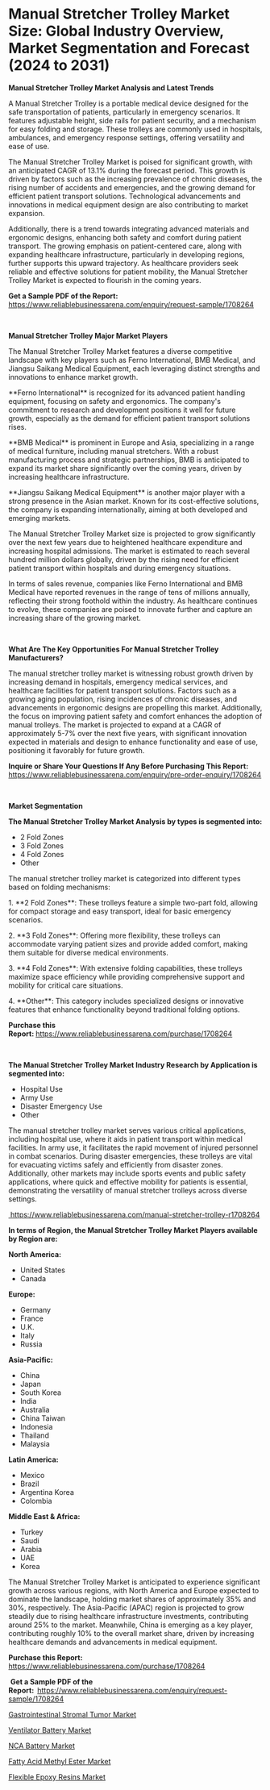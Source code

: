 <p><h1>Manual Stretcher Trolley Market Size: Global Industry Overview, Market Segmentation and Forecast (2024 to 2031)</h1></p><p><strong>Manual Stretcher Trolley Market Analysis and Latest Trends</strong></p>
<p><p>A Manual Stretcher Trolley is a portable medical device designed for the safe transportation of patients, particularly in emergency scenarios. It features adjustable height, side rails for patient security, and a mechanism for easy folding and storage. These trolleys are commonly used in hospitals, ambulances, and emergency response settings, offering versatility and ease of use.</p><p>The Manual Stretcher Trolley Market is poised for significant growth, with an anticipated CAGR of 13.1% during the forecast period. This growth is driven by factors such as the increasing prevalence of chronic diseases, the rising number of accidents and emergencies, and the growing demand for efficient patient transport solutions. Technological advancements and innovations in medical equipment design are also contributing to market expansion. </p><p>Additionally, there is a trend towards integrating advanced materials and ergonomic designs, enhancing both safety and comfort during patient transport. The growing emphasis on patient-centered care, along with expanding healthcare infrastructure, particularly in developing regions, further supports this upward trajectory. As healthcare providers seek reliable and effective solutions for patient mobility, the Manual Stretcher Trolley Market is expected to flourish in the coming years.</p></p>
<p><strong>Get a Sample PDF of the Report:&nbsp;</strong> <a href="https://www.reliablebusinessarena.com/enquiry/request-sample/1708264?utm_campaign=1284&utm_medium=2&utm_source=Github&utm_content=ia&utm_term=07102024&utm_id=manual-stretcher-trolley">https://www.reliablebusinessarena.com/enquiry/request-sample/1708264</a></p>
<p>&nbsp;</p>
<p><strong>Manual Stretcher Trolley Major Market Players</strong></p>
<p><p>The Manual Stretcher Trolley Market features a diverse competitive landscape with key players such as Ferno International, BMB Medical, and Jiangsu Saikang Medical Equipment, each leveraging distinct strengths and innovations to enhance market growth. </p><p>**Ferno International** is recognized for its advanced patient handling equipment, focusing on safety and ergonomics. The company's commitment to research and development positions it well for future growth, especially as the demand for efficient patient transport solutions rises. </p><p>**BMB Medical** is prominent in Europe and Asia, specializing in a range of medical furniture, including manual stretchers. With a robust manufacturing process and strategic partnerships, BMB is anticipated to expand its market share significantly over the coming years, driven by increasing healthcare infrastructure.</p><p>**Jiangsu Saikang Medical Equipment** is another major player with a strong presence in the Asian market. Known for its cost-effective solutions, the company is expanding internationally, aiming at both developed and emerging markets. </p><p>The Manual Stretcher Trolley Market size is projected to grow significantly over the next few years due to heightened healthcare expenditure and increasing hospital admissions. The market is estimated to reach several hundred million dollars globally, driven by the rising need for efficient patient transport within hospitals and during emergency situations.</p><p>In terms of sales revenue, companies like Ferno International and BMB Medical have reported revenues in the range of tens of millions annually, reflecting their strong foothold within the industry. As healthcare continues to evolve, these companies are poised to innovate further and capture an increasing share of the growing market.</p></p>
<p>&nbsp;</p>
<p><strong>What Are The Key Opportunities For Manual Stretcher Trolley Manufacturers?</strong></p>
<p><p>The manual stretcher trolley market is witnessing robust growth driven by increasing demand in hospitals, emergency medical services, and healthcare facilities for patient transport solutions. Factors such as a growing aging population, rising incidences of chronic diseases, and advancements in ergonomic designs are propelling this market. Additionally, the focus on improving patient safety and comfort enhances the adoption of manual trolleys. The market is projected to expand at a CAGR of approximately 5-7% over the next five years, with significant innovation expected in materials and design to enhance functionality and ease of use, positioning it favorably for future growth.</p></p>
<p><strong>Inquire or Share Your Questions If Any Before Purchasing This Report:</strong> <a href="https://www.reliablebusinessarena.com/enquiry/pre-order-enquiry/1708264?utm_campaign=1284&utm_medium=2&utm_source=Github&utm_content=ia&utm_term=07102024&utm_id=manual-stretcher-trolley">https://www.reliablebusinessarena.com/enquiry/pre-order-enquiry/1708264</a></p>
<p>&nbsp;</p>
<p><strong>Market Segmentation</strong></p>
<p><strong>The Manual Stretcher Trolley Market Analysis by types is segmented into:</strong></p>
<p><ul><li>2 Fold Zones</li><li>3 Fold Zones</li><li>4 Fold Zones</li><li>Other</li></ul></p>
<p><p>The manual stretcher trolley market is categorized into different types based on folding mechanisms: </p><p>1. **2 Fold Zones**: These trolleys feature a simple two-part fold, allowing for compact storage and easy transport, ideal for basic emergency scenarios. </p><p>2. **3 Fold Zones**: Offering more flexibility, these trolleys can accommodate varying patient sizes and provide added comfort, making them suitable for diverse medical environments.</p><p>3. **4 Fold Zones**: With extensive folding capabilities, these trolleys maximize space efficiency while providing comprehensive support and mobility for critical care situations.</p><p>4. **Other**: This category includes specialized designs or innovative features that enhance functionality beyond traditional folding options.</p></p>
<p><strong>Purchase this Report:&nbsp;</strong><a href="https://www.reliablebusinessarena.com/purchase/1708264?utm_campaign=1284&utm_medium=2&utm_source=Github&utm_content=ia&utm_term=07102024&utm_id=manual-stretcher-trolley">https://www.reliablebusinessarena.com/purchase/1708264</a></p>
<p>&nbsp;</p>
<p><strong>The Manual Stretcher Trolley Market Industry Research by Application is segmented into:</strong></p>
<p><ul><li>Hospital Use</li><li>Army Use</li><li>Disaster Emergency Use</li><li>Other</li></ul></p>
<p><p>The manual stretcher trolley market serves various critical applications, including hospital use, where it aids in patient transport within medical facilities. In army use, it facilitates the rapid movement of injured personnel in combat scenarios. During disaster emergencies, these trolleys are vital for evacuating victims safely and efficiently from disaster zones. Additionally, other markets may include sports events and public safety applications, where quick and effective mobility for patients is essential, demonstrating the versatility of manual stretcher trolleys across diverse settings.</p></p>
<p><a href="https://www.reliablebusinessarena.com/manual-stretcher-trolley-r1708264?utm_campaign=1284&utm_medium=2&utm_source=Github&utm_content=ia&utm_term=07102024&utm_id=manual-stretcher-trolley">&nbsp;https://www.reliablebusinessarena.com/manual-stretcher-trolley-r1708264</a></p>
<p><strong>In terms of Region, the Manual Stretcher Trolley Market Players available by Region are:</strong></p>
<p>
    <p> <strong> North America: </strong>
        <ul>
            <li>United States</li>
            <li>Canada</li>
        </ul>
        </p> 
    <p> <strong> Europe: </strong>
        <ul>
            <li>Germany</li>
            <li>France</li>
            <li>U.K.</li>
            <li>Italy</li>
            <li>Russia</li>
        </ul>
        </p> 
    <p> <strong> Asia-Pacific: </strong>
        <ul>
            <li>China</li>
            <li>Japan</li>
            <li>South Korea</li>
            <li>India</li>
            <li>Australia</li>
            <li>China Taiwan</li>
            <li>Indonesia</li>
            <li>Thailand</li>
            <li>Malaysia</li>
        </ul>
        </p> 
    <p> <strong> Latin America: </strong>
        <ul>
            <li>Mexico</li>
            <li>Brazil</li>
            <li>Argentina Korea</li>
            <li>Colombia</li>
        </ul>
        </p> 
    <p> <strong> Middle East & Africa: </strong>
        <ul>
            <li>Turkey</li>
            <li>Saudi</li>
            <li>Arabia</li>
            <li>UAE</li>
            <li>Korea</li>
        </ul>
    </p>
    </p>
<p><p>The Manual Stretcher Trolley Market is anticipated to experience significant growth across various regions, with North America and Europe expected to dominate the landscape, holding market shares of approximately 35% and 30%, respectively. The Asia-Pacific (APAC) region is projected to grow steadily due to rising healthcare infrastructure investments, contributing around 25% to the market. Meanwhile, China is emerging as a key player, contributing roughly 10% to the overall market share, driven by increasing healthcare demands and advancements in medical equipment.</p></p>
<p><strong>Purchase this Report: </strong><a href="https://www.reliablebusinessarena.com/purchase/1708264?utm_campaign=1284&utm_medium=2&utm_source=Github&utm_content=ia&utm_term=07102024&utm_id=manual-stretcher-trolley">https://www.reliablebusinessarena.com/purchase/1708264</a></p>
<p>&nbsp;<strong>Get a Sample PDF of the Report:&nbsp;&nbsp;</strong><a href="https://www.reliablebusinessarena.com/enquiry/request-sample/1708264?utm_campaign=1284&utm_medium=2&utm_source=Github&utm_content=ia&utm_term=07102024&utm_id=manual-stretcher-trolley">https://www.reliablebusinessarena.com/enquiry/request-sample/1708264</a></p>
<p><strong></strong></p>
<p><p><a href="https://www.linkedin.com/pulse/gastrointestinal-stromal-tumor-market-ecosystem-competitive-k6iie?utm_campaign=1284&utm_medium=2&utm_source=Github&utm_content=ia&utm_term=07102024&utm_id=manual-stretcher-trolley">Gastrointestinal Stromal Tumor Market</a></p><p><a href="https://issuu.com/reportprime-2/docs/ventilator-battery-market-size-2030_049e509c52d188?utm_campaign=1284&utm_medium=2&utm_source=Github&utm_content=ia&utm_term=07102024&utm_id=manual-stretcher-trolley">Ventilator Battery Market</a></p><p><a href="https://issuu.com/reportprime-2/docs/nca-battery-market-size-2030.pptx_4d169c8011e46d?utm_campaign=1284&utm_medium=2&utm_source=Github&utm_content=ia&utm_term=07102024&utm_id=manual-stretcher-trolley">NCA Battery Market</a></p><p><a href="https://www.linkedin.com/pulse/fatty-acid-methyl-ester-market-pulse-49-expansion-blueprint-lyfpe?utm_campaign=1284&utm_medium=2&utm_source=Github&utm_content=ia&utm_term=07102024&utm_id=manual-stretcher-trolley">Fatty Acid Methyl Ester Market</a></p><p><a href="https://www.linkedin.com/pulse/strategic-market-insights-navigating-global-flexible-optne?utm_campaign=1284&utm_medium=2&utm_source=Github&utm_content=ia&utm_term=07102024&utm_id=manual-stretcher-trolley">Flexible Epoxy Resins Market</a></p></p>